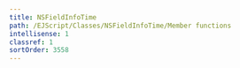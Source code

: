 ```yaml
---
title: NSFieldInfoTime
path: /EJScript/Classes/NSFieldInfoTime/Member functions
intellisense: 1
classref: 1
sortOrder: 3558
---
```





